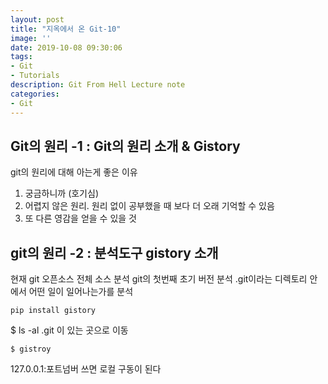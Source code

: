 ```yaml
---
layout: post
title: "지옥에서 온 Git-10"
image: ''
date: 2019-10-08 09:30:06
tags: 
- Git
- Tutorials
description: Git From Hell Lecture note
categories:
- Git
---
```


## Git의 원리 -1 : Git의 원리 소개 & Gistory

git의 원리에 대해 아는게 좋은 이유

1. 궁금하니까 (호기심)
2. 어렵지 않은 원리. 원리 없이 공부했을 때 보다 더 오래 기억할 수 있음
3. 또 다른 영감을 얻을 수 있을 것


## git의 원리 -2 : 분석도구 gistory 소개

현재 git 오픈소스 전체 소스 분석
git의 첫번째 초기 버전 분석
.git이라는 디렉토리 안에서 어떤 일이 일어나는가를 분석

```
pip install gistory
```

$ ls -al
.git 이 있는 곳으로 이동

```
$ gistroy
```

127.0.0.1:포트넘버 쓰면 로컬 구동이 된다
